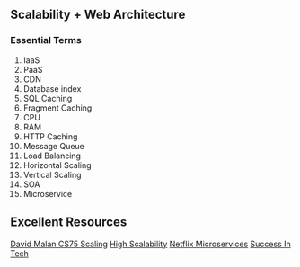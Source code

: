 ## Scalability + Web Architecture

### Essential Terms

1.  IaaS
2.  PaaS
3.  CDN
4.  Database index
5.  SQL Caching
6.  Fragment Caching
7.  CPU
8.  RAM
9.  HTTP Caching
10. Message Queue
11. Load Balancing
12. Horizontal Scaling
13. Vertical Scaling
14. SOA
15. Microservice

## Excellent Resources

[David Malan CS75 Scaling](https://www.youtube.com/watch?v=-W9F__D3oY4)
[High Scalability](http://highscalability.com/)
[Netflix Microservices](https://www.youtube.com/watch?v=CZ3wIuvmHeM)
[Success In Tech](https://www.youtube.com/channel/UC-vYrOAmtrx9sBzJAf3x_xw)
